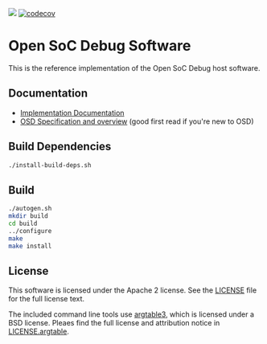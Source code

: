 ![](https://github.com/opensocdebug/osd-sw/workflows/ci/badge.svg)
[![codecov](https://codecov.io/gh/opensocdebug/osd-sw/branch/master/graph/badge.svg)](https://codecov.io/gh/opensocdebug/osd-sw)

# Open SoC Debug Software

This is the reference implementation of the Open SoC Debug host software.

## Documentation
- [Implementation Documentation](https://opensocdebug.readthedocs.io/projects/osd-sw)
- [OSD Specification and overview](https://opensocdebug.readthedocs.io/) (good first read if you're new to OSD)

## Build Dependencies
```sh
./install-build-deps.sh
```

## Build
```sh
./autogen.sh
mkdir build
cd build
../configure
make
make install
```

## License
This software is licensed under the Apache 2 license.
See the [LICENSE](LICENSE) file for the full license text.

The included command line tools use [argtable3](https://www.argtable.org/), which is licensed under a BSD license.
Pleaes find the full license and attribution notice in [LICENSE.argtable](LICENSE.argtable).
